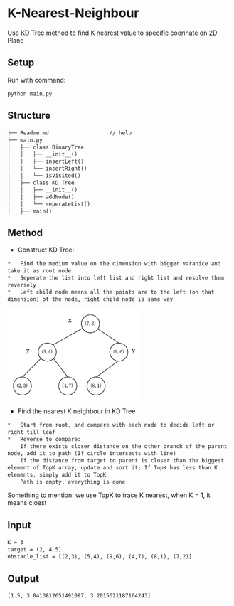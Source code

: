 # K-Nearest-Neighbour
Use KD Tree method to find K nearest value to specific coorinate on 2D Plane

## Setup
Run with command:
```
python main.py
```

## Structure
```
├── Readme.md                   // help  
├── main.py  
│   ├── class BinaryTree
│   │   ├── __init__()  
│   │   ├── insertLeft()  
│   │   └── insertRight()  
│   │   └── isVisited()  
│   ├── class KD Tree
│   │   ├── __init__()  
│   │   ├── addNode()  
│   │   └── seperateList()  
│   ├── main()
```

## Method
* Construct KD Tree:
```
*   Find the medium value on the dimension with bigger varanice and take it as root node
*   Seperate the list into left list and right list and resolve them reversely
*   Left child node means all the points are to the left (on that dimension) of the node, right child node is same way
```
![image](https://github.com/Wan-woo/KNearestNeighbout/blob/main/IMG/KD%20tree.png)
* Find the nearest K neighbour in KD Tree
```
*   Start from root, and compare with each node to decide left or right till leaf
*   Reverse to compare: 
    If there exists closer distance on the other branch of the parent node, add it to path (If circle intersects with line)
    If the distance from target to parent is closer than the biggest element of TopK array, update and sort it; If TopK has less than K elements, simply add it to TopK
    Path is empty, everything is done
```
Something to mention: we use TopK to trace K nearest, when K = 1, it means cloest

## Input
```
K = 3
target = (2, 4.5)
obstacle_list = [(2,3), (5,4), (9,6), (4,7), (8,1), (7,2)]
```

## Output
```
[1.5, 3.0413812651491097, 3.2015621187164243]
```